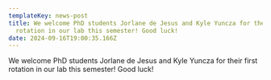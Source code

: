 ```yaml
---
templateKey: news-post
title: We welcome PhD students Jorlane de Jesus and Kyle Yuncza for their first
  rotation in our lab this semester! Good luck!
date: 2024-09-16T19:00:35.166Z
---
```

We welcome PhD students Jorlane de Jesus and Kyle Yuncza for their first rotation in our lab this semester! Good luck!